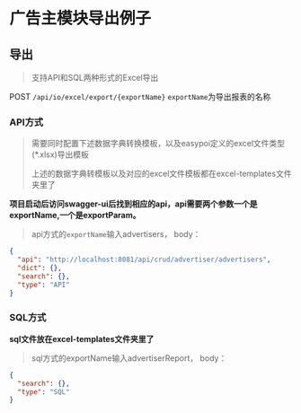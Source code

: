 # 广告主模块导出例子
## 导出
> 支持API和SQL两种形式的Excel导出

POST `/api/io/excel/export/{exportName}`
`exportName`为导出报表的名称
###  API方式
> 需要同时配置下述数据字典转换模板，以及easypoi定义的excel文件类型(*.xlsx)导出模板
>
>上述的数据字典转模板以及对应的excel文件模板都在excel-templates文件夹里了

**项目启动后访问swagger-ui后找到相应的api，api需要两个参数一个是exportName,一个是exportParam。**
>api方式的`exportName`输入advertisers，
body：
```json
{
  "api": "http://localhost:8081/api/crud/advertiser/advertisers",
  "dict": {},
  "search": {},
  "type": "API"
}
```

### SQL方式
**sql文件放在excel-templates文件夹里了**
>sql方式的exportName输入advertiserReport，
body：
```json
{
  "search": {},
  "type": "SQL"
}
```


